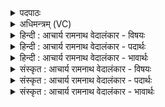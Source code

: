 <details><summary>पदपाठः</summary>

न꣡म꣢꣯सा। इत्। उ꣡प꣢꣯। सीदत। दध्ना꣢। इत्। अ꣣भि꣢। श्री꣣णीतन। श्री꣣णीत। न। इ꣡न्दु꣢꣯म्। इ꣡न्द्रे꣢꣯। द꣣धातन। दधात। न। १४४६।
</details>

<details><summary>अधिमन्त्रम् (VC)</summary>

- पवमानः सोमः
- असितः काश्यपो देवलो वा
- गायत्री
- षड्जः
</details>

<details><summary>हिन्दी : आचार्य रामनाथ वेदालंकार - विषयः</summary>

आगे फिर मनुष्यों को प्रेरित किया गया है।
</details>

<details><summary>हिन्दी : आचार्य रामनाथ वेदालंकार - पदार्थः</summary>

पदार्थान्वयभाषाः -  हे साथियो ! तुम (नमसा इत्) नमस्कार के साथ ही (उप सीदत) परमात्मा की उपासना करो। उस सात्त्विक नमस्कार को (दध्ना इत्) रजोगुण से उत्पन्न कर्म के साथ मिलाकर (अभि श्रीणीतन) परिपक्व करो। (इन्दुम्) परमात्मा के पास से प्रस्रुत हुए आनन्द-रस को (इन्द्रे) जीवात्मा में (दधातन) धारण कर लो ॥३॥ यहाँ एक कर्ता कारक के साथ उपसीदत, श्रीणीतन और दधातन इन अनेक क्रियाओं का योग होने से दीपक अलङ्कार है। दकार आदि का अनुप्रास है। गोदुग्ध सात्त्विक होता है, दही खट्टा होने से राजस, अतः दधि से यहाँ कर्म सूचित होता है ॥३॥
</details>

<details><summary>हिन्दी : आचार्य रामनाथ वेदालंकार - भावार्थः</summary>

भावार्थभाषाः -  केवल उपासना से अभीष्टसिद्धि नहीं होती,उसके साथ कर्मयोग भी अपेक्षित होता है ॥३॥
</details>

<details><summary>संस्कृत : आचार्य रामनाथ वेदालंकार - विषयः</summary>

अथ पुनरपि मानवाः प्रेर्यन्ते।
</details>

<details><summary>संस्कृत : आचार्य रामनाथ वेदालंकार - पदार्थः</summary>

पदार्थान्वयभाषाः -  हे सखायः ! यूयम् (नमसा इत्) नमस्कारेणैव सह (उप सीदत) परमात्मानम् उपाध्वम्। तं सात्त्विकं नमस्कारम् (दध्ना इत्) रजोगुणोत्पन्नेन कर्मणा खलु (अभिश्रीणीतन) परिपक्वं कुरुत। [अभिपूर्वः श्रीञ् पाके क्र्यादिः। तस्य तनबादेशः।] (इन्दुम्) परमात्मनः सकाशात् प्रस्रुतम् आनन्दरसम् (इन्द्रे) जीवात्मनि (दधातन) धत्त ॥३॥ अत्रैकेन कर्तृकारकेण उपसीदत, श्रीणीतन, दधातन इत्यनेकक्रियायोगाद् दीपकालङ्कारः, दकारद्यनुप्रासश्च। गोदुग्धं सात्त्विकं, दधि चाम्लगुणत्वाद् राजसम्, अतो दध्ना कर्म व्यज्यते ॥३॥
</details>

<details><summary>संस्कृत : आचार्य रामनाथ वेदालंकार - भावार्थः</summary>

भावार्थभाषाः -  केवलमुपासनया नाभीष्टसिद्धिर्जायते,तया सह कर्मयोगोऽप्यपेक्ष्यते ॥३॥
</details>